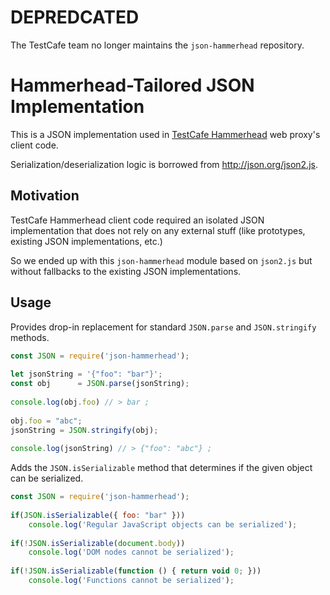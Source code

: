 # DEPREDCATED
The TestCafe team no longer maintains the `json-hammerhead` repository.

# Hammerhead-Tailored JSON Implementation
 
This is a JSON implementation used in [TestCafe Hammerhead](https://github.com/DevExpress/testcafe-hammerhead) web proxy's client code.
 
Serialization/deserialization logic is borrowed from http://json.org/json2.js.
 
## Motivation
 
TestCafe Hammerhead client code required an isolated JSON implementation that does not rely on any external stuff (like prototypes, existing JSON implementations, etc.)
 
So we ended up with this `json-hammerhead` module based on `json2.js` but without fallbacks to the existing JSON implementations.
 
## Usage
 
Provides drop-in replacement for standard `JSON.parse` and `JSON.stringify` methods.
 
```js
const JSON = require('json-hammerhead');
 
let jsonString = '{"foo": "bar"}';
const obj      = JSON.parse(jsonString);
 
console.log(obj.foo) // > bar ;
 
obj.foo = "abc";
jsonString = JSON.stringify(obj);
 
console.log(jsonString) // > {"foo": "abc"} ;
```
 
Adds the `JSON.isSerializable` method that determines if the given object can be serialized.
 
```js
const JSON = require('json-hammerhead');
 
if(JSON.isSerializable({ foo: "bar" }))
    console.log('Regular JavaScript objects can be serialized');
 
if(!JSON.isSerializable(document.body))
    console.log('DOM nodes cannot be serialized');    
    
if(!JSON.isSerializable(function () { return void 0; }))
    console.log('Functions cannot be serialized');
```

